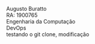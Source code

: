 Augusto Buratto <br>
RA: 1900765 <br>
Engenharia da Computação <br>
DevOps <br>
testando o git clone, modificação <br>
